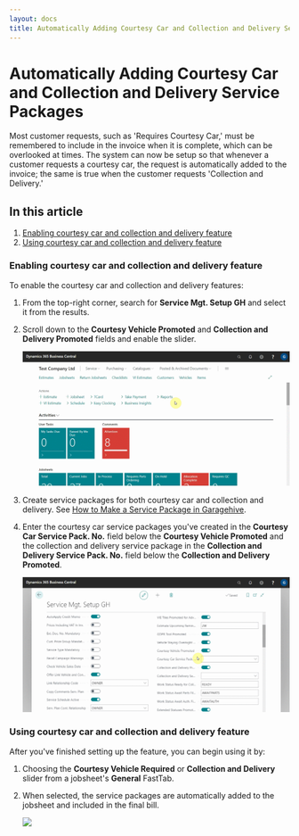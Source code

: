 ```yaml
---
layout: docs
title: Automatically Adding Courtesy Car and Collection and Delivery Service Packages
---
```


# Automatically Adding Courtesy Car and Collection and Delivery Service Packages

Most customer requests, such as 'Requires Courtesy Car,' must be remembered to include in the invoice when it is complete, which can be overlooked at times. The system can now be setup so that whenever a customer requests a courtesy car, the request is automatically added to the invoice; the same is true when the customer requests 'Collection and Delivery.'

## In this article

1. [Enabling courtesy car and collection and delivery feature](#enabling-courtesy-car-and-collection-and-delivery-feature)
2. [Using courtesy car and collection and delivery feature](#using-courtesy-car-and-collection-and-delivery-feature)

### Enabling courtesy car and collection and delivery feature
To enable the courtesy car and collection and delivery features:
1. From the top-right corner, search for **Service Mgt. Setup GH** and select it from the results.
2. Scroll down to the **Courtesy Vehicle Promoted** and **Collection and Delivery Promoted** fields and enable the slider.

   ![](media/garagehive-courtesy-car1.gif)

3. Create service packages for both courtesy car and collection and delivery. See [How to Make a Service Package in Garagehive](garagehive-service-packages.html).
4. Enter the courtesy car service packages you've created in the **Courtesy Car Service Pack. No.** field below the **Courtesy Vehicle Promoted** and the collection and delivery service package in the **Collection and Delivery Service Pack. No.** field below the **Collection and Delivery Promoted**.

   ![](media/garagehive-courtesy-car2.gif)

### Using courtesy car and collection and delivery feature
After you've finished setting up the feature, you can begin using it by:
1. Choosing the **Courtesy Vehicle Required** or **Collection and Delivery** slider from a jobsheet's **General** FastTab.
2. When selected, the service packages are automatically added to the jobsheet and included in the final bill.

   ![](media/garagehive-courtesy-car3.gif)


